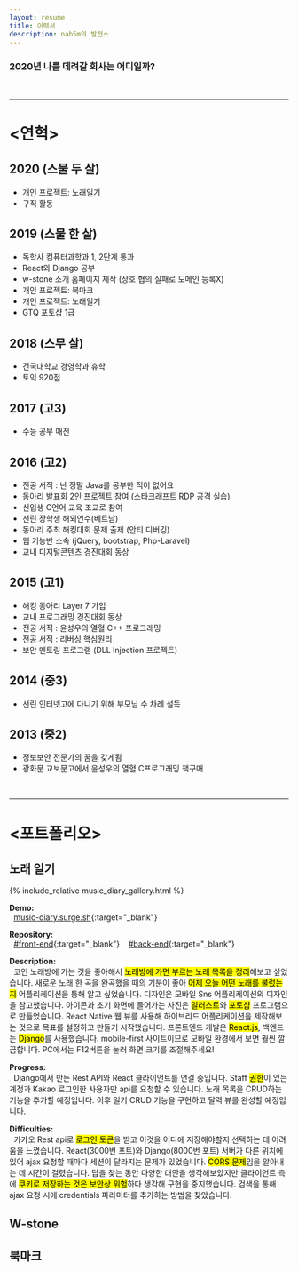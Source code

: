 ```yaml
---
layout: resume
title: 이력서
description: nab5m의 발전소
---
```


### 2020년 나를 데려갈 회사는 어디일까?
<br/>
<hr/>

# <연혁>

## 2020 (스물 두 살)
- 개인 프로젝트: 노래일기
- 구직 활동

## 2019 (스물 한 살)
- 독학사 컴퓨터과학과 1, 2단계 통과
- React와 Django 공부
- w-stone 소개 홈페이지 제작 (상호 협의 실패로 도메인 등록X)
- 개인 프로젝트: 북마크
- 개인 프로젝트: 노래일기
- GTQ 포토샵 1급

## 2018 (스무 살)
- 건국대학교 경영학과 휴학
- 토익 920점

## 2017 (고3)
- 수능 공부 매진

## 2016 (고2)
- 전공 서적 : 난 정말 Java를 공부한 적이 없어요
- 동아리 발표회 2인 프로젝트 참여 (스타크래프트 RDP 공격 실습)
- 신입생 C언어 교육 조교로 참여
- 선린 장학생 해외연수(베트남)
- 동아리 주최 해킹대회 문제 출제 (안티 디버깅)
- 웹 기능반 소속 (jQuery, bootstrap, Php-Laravel)
- 교내 디지털콘텐츠 경진대회 동상

## 2015 (고1)
- 해킹 동아리 Layer 7 가입
- 교내 프로그래밍 경진대회 동상
- 전공 서적 : 윤성우의 열혈 C++ 프로그래밍
- 전공 서적 : 리버싱 핵심원리
- 보안 멘토링 프로그램 (DLL Injection 프로젝트)

## 2014 (중3)
- 선린 인터넷고에 다니기 위해 부모님 수 차례 설득

## 2013 (중2)
- 정보보안 전문가의 꿈을 갖게됨
- 광화문 교보문고에서 윤성우의 열혈 C프로그래밍 책구매
<br/>
<hr/>

# <포트폴리오>

## 노래 일기

{% include_relative music_diary_gallery.html %}

**Demo:**<br/> 
&nbsp;&nbsp;[music-diary.surge.sh](http://music-diary.surge.sh){:target="_blank"} <br/>

**Repository:**<br/>
&nbsp;&nbsp;[#front-end](https://github.com/nab5m/music-diary-frontend){:target="_blank"}&nbsp;&nbsp;&nbsp;&nbsp;[#back-end](https://github.com/nab5m/music-diary-backend){:target="_blank"} <br/>


**Description:** <br/> 
&nbsp;&nbsp;코인 노래방에 가는 것을 좋아해서 <mark>노래방에 가면 부르는 노래 목록을 정리</mark>해보고 싶었습니다. 새로운 노래 한 곡을 완곡했을 때의 기분이 좋아 <mark>어제 오늘 어떤 노래를 불렀는지</mark> 어플리케이션을 통해 알고 싶었습니다. 디자인은 모바일 Sns 어플리케이션의 디자인을 참고했습니다. 아이콘과 초기 화면에 들어가는 사진은 <mark>일러스트</mark>와 <mark>포토샵</mark> 프로그램으로 만들었습니다. React Native 웹 뷰를 사용해 하이브리드 어플리케이션을 제작해보는 것으로 목표를 설정하고 만들기 시작했습니다. 프론트엔드 개발은 <mark>React.js</mark>, 백엔드는 <mark>Django</mark>를 사용했습니다. mobile-first 사이트이므로 모바일 환경에서 보면 훨씬 깔끔합니다. PC에서는 F12버튼을 눌러 화면 크기를 조절해주세요!

**Progress:** <br/>
&nbsp;&nbsp;Django에서 만든 Rest API와 React 클라이언트를 연결 중입니다. Staff <mark>권한</mark>이 있는 계정과 Kakao 로그인한 사용자만 api를 요청할 수 있습니다. 노래 목록을 CRUD하는 기능을 추가할 예정입니다. 이후 일기 CRUD 기능을 구현하고 달력 뷰를 완성할 예정입니다.

**Difficulties:** <br/>
&nbsp;&nbsp;카카오 Rest api로 <mark>로그인 토큰</mark>을 받고 이것을 어디에 저장해야할지 선택하는 데 어려움을 느꼈습니다. React(3000번 포트)와 Django(8000번 포트) 서버가 다른 위치에 있어 ajax 요청할 때마다 세션이 달라지는 문제가 있었습니다. <mark>CORS 문제</mark>임을 알아내는 데 시간이 걸렸습니다. 답을 찾는 동안 다양한 대안을 생각해보았지만 클라이언트 측에 <mark>쿠키로 저장하는 것은 보안상 위험</mark>하다 생각해 구현을 중지했습니다. 검색을 통해 ajax 요청 시에 credentials 파라미터를 추가하는 방법을 찾았습니다.

## W-stone

## 북마크